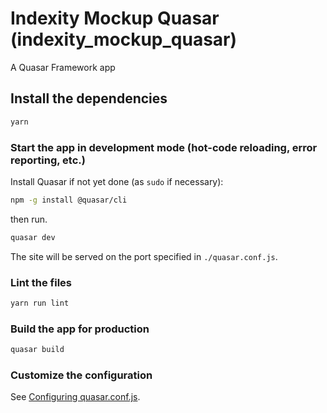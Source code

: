 # Indexity Mockup Quasar (indexity_mockup_quasar)

A Quasar Framework app

## Install the dependencies
```bash
yarn
```

### Start the app in development mode (hot-code reloading, error reporting, etc.)

Install Quasar if not yet done (as `sudo` if necessary):

```bash
npm -g install @quasar/cli
```

then run.

```bash
quasar dev
```

The site will be served on the port specified in `./quasar.conf.js`.


### Lint the files
```bash
yarn run lint
```

### Build the app for production
```bash
quasar build
```

### Customize the configuration
See [Configuring quasar.conf.js](https://v2.quasar.dev/quasar-cli/quasar-conf-js).
